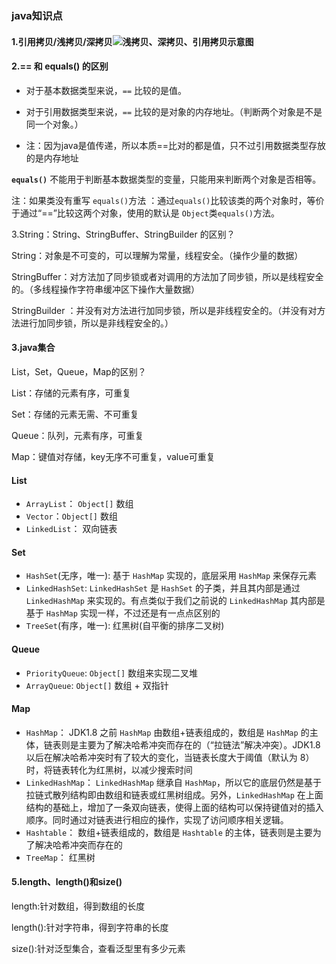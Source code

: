 ### java知识点

#### 1.引用拷贝/浅拷贝/深拷贝![浅拷贝、深拷贝、引用拷贝示意图](https://oss.javaguide.cn/github/javaguide/java/basis/shallow&deep-copy.png)

#### 2.== 和 equals() 的区别

- 对于基本数据类型来说，`==` 比较的是值。

- 对于引用数据类型来说，`==` 比较的是对象的内存地址。（判断两个对象是不是同一个对象。）

- 注：因为java是值传递，所以本质==比对的都是值，只不过引用数据类型存放的是内存地址

  

**`equals()`** 不能用于判断基本数据类型的变量，只能用来判断两个对象是否相等。

注：如果类没有重写 `equals()`方法 ：通过`equals()`比较该类的两个对象时，等价于通过“==”比较这两个对象，使用的默认是 `Object`类`equals()`方法。

3.String：String、StringBuffer、StringBuilder 的区别？

String：对象是不可变的，可以理解为常量，线程安全。（操作少量的数据）

StringBuffer：对方法加了同步锁或者对调用的方法加了同步锁，所以是线程安全的。（多线程操作字符串缓冲区下操作大量数据）

StringBuilder ：并没有对方法进行加同步锁，所以是非线程安全的。（并没有对方法进行加同步锁，所以是非线程安全的。）

#### 3.java集合

List，Set，Queue，Map的区别？



List：存储的元素有序，可重复

Set：存储的元素无需、不可重复

Queue：队列，元素有序，可重复

Map：键值对存储，key无序不可重复，value可重复



####  List

- `ArrayList`： `Object[]` 数组
- `Vector`：`Object[]` 数组
- `LinkedList`： 双向链表

#### Set

- `HashSet`(无序，唯一): 基于 `HashMap` 实现的，底层采用 `HashMap` 来保存元素
- `LinkedHashSet`: `LinkedHashSet` 是 `HashSet` 的子类，并且其内部是通过 `LinkedHashMap` 来实现的。有点类似于我们之前说的 `LinkedHashMap` 其内部是基于 `HashMap` 实现一样，不过还是有一点点区别的
- `TreeSet`(有序，唯一): 红黑树(自平衡的排序二叉树)

#### Queue

- `PriorityQueue`: `Object[]` 数组来实现二叉堆
- `ArrayQueue`: `Object[]` 数组 + 双指针

#### Map

- `HashMap`： JDK1.8 之前 `HashMap` 由数组+链表组成的，数组是 `HashMap` 的主体，链表则是主要为了解决哈希冲突而存在的（“拉链法”解决冲突）。JDK1.8 以后在解决哈希冲突时有了较大的变化，当链表长度大于阈值（默认为 8）时，将链表转化为红黑树，以减少搜索时间
- `LinkedHashMap`： `LinkedHashMap` 继承自 `HashMap`，所以它的底层仍然是基于拉链式散列结构即由数组和链表或红黑树组成。另外，`LinkedHashMap` 在上面结构的基础上，增加了一条双向链表，使得上面的结构可以保持键值对的插入顺序。同时通过对链表进行相应的操作，实现了访问顺序相关逻辑。
- `Hashtable`： 数组+链表组成的，数组是 `Hashtable` 的主体，链表则是主要为了解决哈希冲突而存在的
- `TreeMap`： 红黑树

#### 5.length、length()和size()

length:针对数组，得到数组的长度

length():针对字符串，得到字符串的长度

size():针对泛型集合，查看泛型里有多少元素
